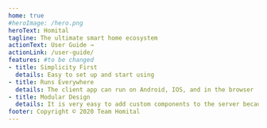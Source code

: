 ```yaml
---
home: true
#heroImage: /hero.png
heroText: Homital
tagline: The ultimate smart home ecosystem
actionText: User Guide →
actionLink: /user-guide/
features: #to be changed
- title: Simplicity First
  details: Easy to set up and start using
- title: Runs Everywhere
  details: The client app can run on Android, IOS, and in the browser
- title: Modular Design
  details: It is very easy to add custom components to the server because of its modular design
footer: Copyright © 2020 Team Homital
---
```

